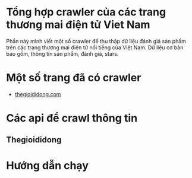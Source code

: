 # Tổng hợp crawler của các trang thương mai điện tử Viet Nam
Phần này mình viết một số crawler để thu thập dữ liệu đánh giá sản phẩm trên các trang thương mai điện tử nổi tiếng của Việt Nam. Dữ liệu cơ bản bao gồm, thông tin sản phẩm, đánh giá, stars. 
# Một số trang đã có crawler
* [thegioididong.com](https://www.thegioididong.com/dtdd)
# Các api để crawl thông tin
## Thegioididong

# Hướng dẫn chạy 

